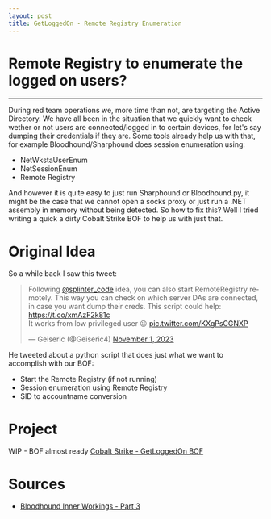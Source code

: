 ```yaml
---
layout: post
title: GetLoggedOn - Remote Registry Enumeration
---
```


# Remote Registry to enumerate the logged on users?
---

During red team operations we, more time than not, are targeting the Active Directory. We have all been in the situation that we quickly want to check wether or not users are connected/logged in to certain devices, for let's say dumping their credentials if they are. Some tools already help us with that, for example Bloodhound/Sharphound does session enumeration using:

- NetWkstaUserEnum
- NetSessionEnum
- Remote Registry

And however it is quite easy to just run Sharphound or Bloodhound.py, it might be the case that we cannot open a socks proxy or just run a .NET assembly in memory without being detected. So how to fix this? Well I tried writing a quick a dirty Cobalt Strike BOF to help us with just that.

# Original Idea

So a while back I saw this tweet: 

<blockquote class="twitter-tweet"><p lang="en" dir="ltr">Following <a href="https://twitter.com/splinter_code?ref_src=twsrc%5Etfw">@splinter_code</a> idea, you can also start RemoteRegistry remotely. This way you can check on which server DAs are connected, in case you want dump their creds. This script could help: <a href="https://t.co/xmAzF2k81c">https://t.co/xmAzF2k81c</a><br>It works from low privileged user 😉 <a href="https://t.co/KXgPsCGNXP">pic.twitter.com/KXgPsCGNXP</a></p>&mdash; Geiseric (@Geiseric4) <a href="https://twitter.com/Geiseric4/status/1719764121111908510?ref_src=twsrc%5Etfw">November 1, 2023</a></blockquote> <script async src="https://platform.twitter.com/widgets.js" charset="utf-8"></script> 

He tweeted about a python script that does just what we want to accomplish with our BOF:

- Start the Remote Registry (if not running)
- Session enumeration using Remote Registry
- SID to accountname conversion





# Project

WIP - BOF almost ready
[Cobalt Strike - GetLoggedOn BOF](https://github.com/0xSH4RKS/getloggedonBOF)

# Sources

- [Bloodhound Inner Workings - Part 3](https://blog.compass-security.com/2022/05/bloodhound-inner-workings-part-3/)